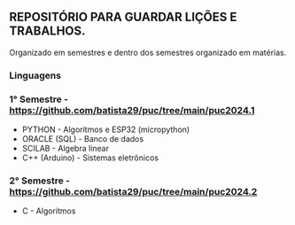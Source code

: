 ## REPOSITÓRIO PARA GUARDAR LIÇÕES E TRABALHOS.

Organizado em semestres e dentro dos semestres organizado em matérias.

### Linguagens

### 1° Semestre - https://github.com/batista29/puc/tree/main/puc2024.1
* PYTHON - Algoritmos e ESP32 (micropython)
* ORACLE (SQL) - Banco de dados
* SCILAB - Algebra linear
* C++ (Arduino) - Sistemas eletrônicos

### 2° Semestre - https://github.com/batista29/puc/tree/main/puc2024.2
* C - Algoritmos